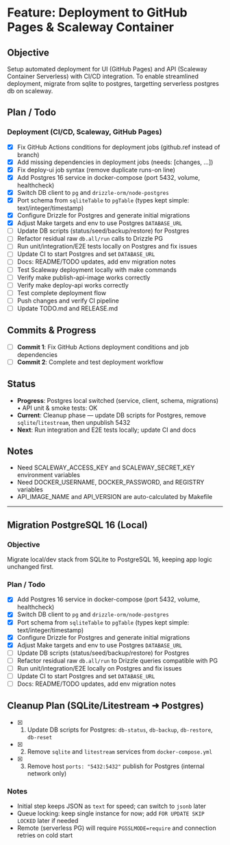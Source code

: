 # Feature: Deployment to GitHub Pages & Scaleway Container

## Objective
Setup automated deployment for UI (GitHub Pages) and API (Scaleway Container Serverless) with CI/CD integration. To enable streamlined deployment, migrate from sqlite to postgres, targetting serverless postgres db on scaleway.

## Plan / Todo

### Deployment (CI/CD, Scaleway, GitHub Pages)
- [x] Fix GitHub Actions conditions for deployment jobs (github.ref instead of branch)
- [x] Add missing dependencies in deployment jobs (needs: [changes, ...])
- [x] Fix deploy-ui job syntax (remove duplicate runs-on line)
- [x] Add Postgres 16 service in docker-compose (port 5432, volume, healthcheck)
- [x] Switch DB client to `pg` and `drizzle-orm/node-postgres`
- [x] Port schema from `sqliteTable` to `pgTable` (types kept simple: text/integer/timestamp)
- [x] Configure Drizzle for Postgres and generate initial migrations
- [x] Adjust Make targets and env to use Postgres `DATABASE_URL`
- [ ] Update DB scripts (status/seed/backup/restore) for Postgres
- [ ] Refactor residual raw `db.all/run` calls to Drizzle PG
- [ ] Run unit/integration/E2E tests locally on Postgres and fix issues
- [ ] Update CI to start Postgres and set `DATABASE_URL`
- [ ] Docs: README/TODO updates, add env migration notes
- [ ] Test Scaleway deployment locally with make commands
- [ ] Verify make publish-api-image works correctly
- [ ] Verify make deploy-api works correctly
- [ ] Test complete deployment flow
- [ ] Push changes and verify CI pipeline
- [ ] Update TODO.md and RELEASE.md

## Commits & Progress
- [ ] **Commit 1**: Fix GitHub Actions deployment conditions and job dependencies
- [ ] **Commit 2**: Complete and test deployment workflow

## Status
- **Progress**: Postgres local switched (service, client, schema, migrations) • API unit & smoke tests: OK
- **Current**: Cleanup phase — update DB scripts for Postgres, remove `sqlite`/`litestream`, then unpublish 5432
- **Next**: Run integration and E2E tests locally; update CI and docs

## Notes
- Need SCALEWAY_ACCESS_KEY and SCALEWAY_SECRET_KEY environment variables
- Need DOCKER_USERNAME, DOCKER_PASSWORD, and REGISTRY variables
- API_IMAGE_NAME and API_VERSION are auto-calculated by Makefile

---

## Migration PostgreSQL 16 (Local)

### Objective
Migrate local/dev stack from SQLite to PostgreSQL 16, keeping app logic unchanged first.

### Plan / Todo
- [x] Add Postgres 16 service in docker-compose (port 5432, volume, healthcheck)
- [x] Switch DB client to `pg` and `drizzle-orm/node-postgres`
- [x] Port schema from `sqliteTable` to `pgTable` (types kept simple: text/integer/timestamp)
- [x] Configure Drizzle for Postgres and generate initial migrations
- [x] Adjust Make targets and env to use Postgres `DATABASE_URL`
- [ ] Update DB scripts (status/seed/backup/restore) for Postgres
- [ ] Refactor residual raw `db.all/run` to Drizzle queries compatible with PG
- [ ] Run unit/integration/E2E locally on Postgres and fix issues
- [ ] Update CI to start Postgres and set `DATABASE_URL`
- [ ] Docs: README/TODO updates, add env migration notes

## Cleanup Plan (SQLite/Litestream ➜ Postgres)
- [x] 1) Update DB scripts for Postgres: `db-status`, `db-backup`, `db-restore`, `db-reset`
- [x] 2) Remove `sqlite` and `litestream` services from `docker-compose.yml`
- [x] 3) Remove host `ports: "5432:5432"` publish for Postgres (internal network only)

### Notes
- Initial step keeps JSON as `text` for speed; can switch to `jsonb` later
- Queue locking: keep single instance for now; add `FOR UPDATE SKIP LOCKED` later if needed
- Remote (serverless PG) will require `PGSSLMODE=require` and connection retries on cold start

